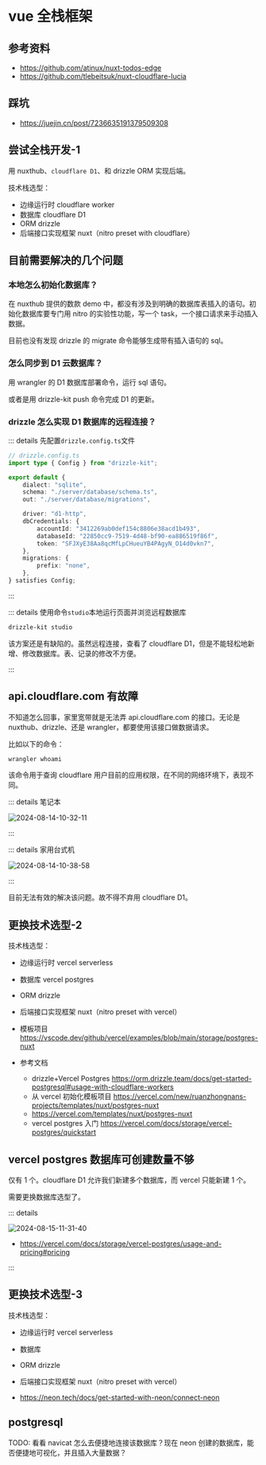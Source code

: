 # vue 全栈框架

## 参考资料

- https://github.com/atinux/nuxt-todos-edge
- https://github.com/tlebeitsuk/nuxt-cloudflare-lucia

## 踩坑

- https://juejin.cn/post/7236635191379509308

## 尝试全栈开发-1

用 nuxthub、`cloudflare D1`、和 drizzle ORM 实现后端。

技术栈选型：

- 边缘运行时 cloudflare worker
- 数据库 cloudflare D1
- ORM drizzle
- 后端接口实现框架 nuxt（nitro preset with cloudflare）

## 目前需要解决的几个问题

### 本地怎么初始化数据库？

在 nuxthub 提供的数款 demo 中，都没有涉及到明确的数据库表插入的语句。初始化数据库要专门用 nitro 的实验性功能，写一个 task，一个接口请求来手动插入数据。

目前也没有发现 drizzle 的 migrate 命令能够生成带有插入语句的 sql。

### 怎么同步到 D1 云数据库？

用 wrangler 的 D1 数据库部署命令，运行 sql 语句。

或者是用 drizzle-kit push 命令完成 D1 的更新。

### drizzle 怎么实现 D1 数据库的远程连接？

::: details 先配置`drizzle.config.ts`文件

<!--
	敏感的token 不直接显示出来
	accountId: "3412269ab0def154c8806e38acd1b493",
	databaseId: "22850cc9-7519-4d48-bf90-ea886519f86f",
	token: "SFJXyE38Aa8qcMfLpCHueuYB4PAgyN_O14d0vkn7",
-->

```ts
// drizzle.config.ts
import type { Config } from "drizzle-kit";

export default {
	dialect: "sqlite",
	schema: "./server/database/schema.ts",
	out: "./server/database/migrations",

	driver: "d1-http",
	dbCredentials: {
		accountId: "3412269ab0def154c8806e38acd1b493",
		databaseId: "22850cc9-7519-4d48-bf90-ea886519f86f",
		token: "SFJXyE38Aa8qcMfLpCHueuYB4PAgyN_O14d0vkn7",
	},
	migrations: {
		prefix: "none",
	},
} satisfies Config;
```

:::

::: details 使用命令`studio`本地运行页面并浏览远程数据库

```bash
drizzle-kit studio
```

该方案还是有缺陷的。虽然远程连接，查看了 cloudflare D1，但是不能轻松地新增、修改数据库。表、记录的修改不方便。

:::

## api.cloudflare.com 有故障

不知道怎么回事，家里宽带就是无法弄 api.cloudflare.com 的接口。无论是 nuxthub、drizzle、还是 wrangler，都要使用该接口做数据请求。

比如以下的命令：

```bash
wrangler whoami
```

该命令用于查询 cloudflare 用户目前的应用权限，在不同的网络环境下，表现不同。

::: details 笔记本

![2024-08-14-10-32-11](https://cdn.jsdelivr.net/gh/ruan-cat/img-store/img/2024-08-14-10-32-11.png)

:::

::: details 家用台式机

![2024-08-14-10-38-58](https://cdn.jsdelivr.net/gh/ruan-cat/img-store/img/2024-08-14-10-38-58.png)

:::

目前无法有效的解决该问题。故不得不弃用 cloudflare D1。

## 更换技术选型-2

技术栈选型：

- 边缘运行时 vercel serverless
- 数据库 vercel postgres
- ORM drizzle
- 后端接口实现框架 nuxt（nitro preset with vercel）

- 模板项目 https://vscode.dev/github/vercel/examples/blob/main/storage/postgres-nuxt

- 参考文档
  - drizzle+Vercel Postgres https://orm.drizzle.team/docs/get-started-postgresql#usage-with-cloudflare-workers
  - 从 vercel 初始化模板项目 https://vercel.com/new/ruanzhongnans-projects/templates/nuxt/postgres-nuxt
  - https://vercel.com/templates/nuxt/postgres-nuxt
  - vercel postgres 入门 https://vercel.com/docs/storage/vercel-postgres/quickstart

## vercel postgres 数据库可创建数量不够

仅有 1 个。cloudflare D1 允许我们新建多个数据库，而 vercel 只能新建 1 个。

需要更换数据库选型了。

::: details

![2024-08-15-11-31-40](https://cdn.jsdelivr.net/gh/ruan-cat/img-store/img/2024-08-15-11-31-40.png)

- https://vercel.com/docs/storage/vercel-postgres/usage-and-pricing#pricing

:::

## 更换技术选型-3

技术栈选型：

- 边缘运行时 vercel serverless
- 数据库
- ORM drizzle
- 后端接口实现框架 nuxt（nitro preset with vercel）

- https://neon.tech/docs/get-started-with-neon/connect-neon

## postgresql

TODO: 看看 navicat 怎么去便捷地连接该数据库？现在 neon 创建的数据库，能否便捷地可视化，并且插入大量数据？
